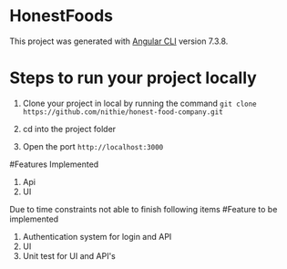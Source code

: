 # HonestFoods

This project was generated with [Angular CLI](https://github.com/angular/angular-cli) version 7.3.8.

# Steps to run your project locally

1. Clone your project in local by running the command
    `git clone https://github.com/nithie/honest-food-company.git`

2. cd into the project folder

3. Open the port `http://localhost:3000`

#Features Implemented
1. Api
2. UI

Due to time constraints not able to finish following items
#Feature to be implemented

1. Authentication system for login and API
2. UI 
3. Unit test for UI and API's





